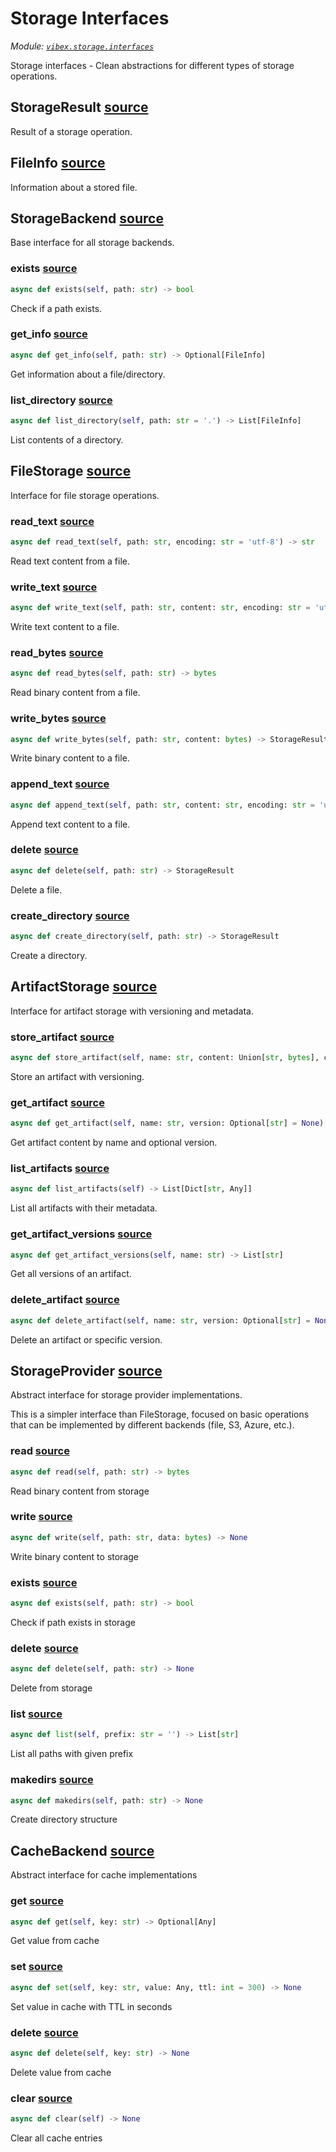 # Storage Interfaces

*Module: [`vibex.storage.interfaces`](https://github.com/dustland/vibex/blob/main/src/vibex/storage/interfaces.py)*

Storage interfaces - Clean abstractions for different types of storage operations.

## StorageResult <a href="https://github.com/dustland/vibex/blob/main/src/vibex/storage/interfaces.py#L13" class="source-link" title="View source code">source</a>

Result of a storage operation.

## FileInfo <a href="https://github.com/dustland/vibex/blob/main/src/vibex/storage/interfaces.py#L30" class="source-link" title="View source code">source</a>

Information about a stored file.

## StorageBackend <a href="https://github.com/dustland/vibex/blob/main/src/vibex/storage/interfaces.py#L44" class="source-link" title="View source code">source</a>

Base interface for all storage backends.

### exists <a href="https://github.com/dustland/vibex/blob/main/src/vibex/storage/interfaces.py#L48" class="source-link" title="View source code">source</a>

```python
async def exists(self, path: str) -> bool
```

Check if a path exists.

### get_info <a href="https://github.com/dustland/vibex/blob/main/src/vibex/storage/interfaces.py#L53" class="source-link" title="View source code">source</a>

```python
async def get_info(self, path: str) -> Optional[FileInfo]
```

Get information about a file/directory.

### list_directory <a href="https://github.com/dustland/vibex/blob/main/src/vibex/storage/interfaces.py#L58" class="source-link" title="View source code">source</a>

```python
async def list_directory(self, path: str = '.') -> List[FileInfo]
```

List contents of a directory.

## FileStorage <a href="https://github.com/dustland/vibex/blob/main/src/vibex/storage/interfaces.py#L63" class="source-link" title="View source code">source</a>

Interface for file storage operations.

### read_text <a href="https://github.com/dustland/vibex/blob/main/src/vibex/storage/interfaces.py#L67" class="source-link" title="View source code">source</a>

```python
async def read_text(self, path: str, encoding: str = 'utf-8') -> str
```

Read text content from a file.

### write_text <a href="https://github.com/dustland/vibex/blob/main/src/vibex/storage/interfaces.py#L72" class="source-link" title="View source code">source</a>

```python
async def write_text(self, path: str, content: str, encoding: str = 'utf-8') -> StorageResult
```

Write text content to a file.

### read_bytes <a href="https://github.com/dustland/vibex/blob/main/src/vibex/storage/interfaces.py#L77" class="source-link" title="View source code">source</a>

```python
async def read_bytes(self, path: str) -> bytes
```

Read binary content from a file.

### write_bytes <a href="https://github.com/dustland/vibex/blob/main/src/vibex/storage/interfaces.py#L82" class="source-link" title="View source code">source</a>

```python
async def write_bytes(self, path: str, content: bytes) -> StorageResult
```

Write binary content to a file.

### append_text <a href="https://github.com/dustland/vibex/blob/main/src/vibex/storage/interfaces.py#L87" class="source-link" title="View source code">source</a>

```python
async def append_text(self, path: str, content: str, encoding: str = 'utf-8') -> StorageResult
```

Append text content to a file.

### delete <a href="https://github.com/dustland/vibex/blob/main/src/vibex/storage/interfaces.py#L92" class="source-link" title="View source code">source</a>

```python
async def delete(self, path: str) -> StorageResult
```

Delete a file.

### create_directory <a href="https://github.com/dustland/vibex/blob/main/src/vibex/storage/interfaces.py#L97" class="source-link" title="View source code">source</a>

```python
async def create_directory(self, path: str) -> StorageResult
```

Create a directory.

## ArtifactStorage <a href="https://github.com/dustland/vibex/blob/main/src/vibex/storage/interfaces.py#L102" class="source-link" title="View source code">source</a>

Interface for artifact storage with versioning and metadata.

### store_artifact <a href="https://github.com/dustland/vibex/blob/main/src/vibex/storage/interfaces.py#L106" class="source-link" title="View source code">source</a>

```python
async def store_artifact(self, name: str, content: Union[str, bytes], content_type: str = 'text/plain', metadata: Optional[Dict[str, Any]] = None) -> StorageResult
```

Store an artifact with versioning.

### get_artifact <a href="https://github.com/dustland/vibex/blob/main/src/vibex/storage/interfaces.py#L117" class="source-link" title="View source code">source</a>

```python
async def get_artifact(self, name: str, version: Optional[str] = None) -> Optional[str]
```

Get artifact content by name and optional version.

### list_artifacts <a href="https://github.com/dustland/vibex/blob/main/src/vibex/storage/interfaces.py#L122" class="source-link" title="View source code">source</a>

```python
async def list_artifacts(self) -> List[Dict[str, Any]]
```

List all artifacts with their metadata.

### get_artifact_versions <a href="https://github.com/dustland/vibex/blob/main/src/vibex/storage/interfaces.py#L127" class="source-link" title="View source code">source</a>

```python
async def get_artifact_versions(self, name: str) -> List[str]
```

Get all versions of an artifact.

### delete_artifact <a href="https://github.com/dustland/vibex/blob/main/src/vibex/storage/interfaces.py#L132" class="source-link" title="View source code">source</a>

```python
async def delete_artifact(self, name: str, version: Optional[str] = None) -> StorageResult
```

Delete an artifact or specific version.

## StorageProvider <a href="https://github.com/dustland/vibex/blob/main/src/vibex/storage/interfaces.py#L137" class="source-link" title="View source code">source</a>

Abstract interface for storage provider implementations.

This is a simpler interface than FileStorage, focused on basic operations
that can be implemented by different backends (file, S3, Azure, etc.).

### read <a href="https://github.com/dustland/vibex/blob/main/src/vibex/storage/interfaces.py#L146" class="source-link" title="View source code">source</a>

```python
async def read(self, path: str) -> bytes
```

Read binary content from storage

### write <a href="https://github.com/dustland/vibex/blob/main/src/vibex/storage/interfaces.py#L151" class="source-link" title="View source code">source</a>

```python
async def write(self, path: str, data: bytes) -> None
```

Write binary content to storage

### exists <a href="https://github.com/dustland/vibex/blob/main/src/vibex/storage/interfaces.py#L156" class="source-link" title="View source code">source</a>

```python
async def exists(self, path: str) -> bool
```

Check if path exists in storage

### delete <a href="https://github.com/dustland/vibex/blob/main/src/vibex/storage/interfaces.py#L161" class="source-link" title="View source code">source</a>

```python
async def delete(self, path: str) -> None
```

Delete from storage

### list <a href="https://github.com/dustland/vibex/blob/main/src/vibex/storage/interfaces.py#L166" class="source-link" title="View source code">source</a>

```python
async def list(self, prefix: str = '') -> List[str]
```

List all paths with given prefix

### makedirs <a href="https://github.com/dustland/vibex/blob/main/src/vibex/storage/interfaces.py#L171" class="source-link" title="View source code">source</a>

```python
async def makedirs(self, path: str) -> None
```

Create directory structure

## CacheBackend <a href="https://github.com/dustland/vibex/blob/main/src/vibex/storage/interfaces.py#L176" class="source-link" title="View source code">source</a>

Abstract interface for cache implementations

### get <a href="https://github.com/dustland/vibex/blob/main/src/vibex/storage/interfaces.py#L180" class="source-link" title="View source code">source</a>

```python
async def get(self, key: str) -> Optional[Any]
```

Get value from cache

### set <a href="https://github.com/dustland/vibex/blob/main/src/vibex/storage/interfaces.py#L185" class="source-link" title="View source code">source</a>

```python
async def set(self, key: str, value: Any, ttl: int = 300) -> None
```

Set value in cache with TTL in seconds

### delete <a href="https://github.com/dustland/vibex/blob/main/src/vibex/storage/interfaces.py#L190" class="source-link" title="View source code">source</a>

```python
async def delete(self, key: str) -> None
```

Delete value from cache

### clear <a href="https://github.com/dustland/vibex/blob/main/src/vibex/storage/interfaces.py#L195" class="source-link" title="View source code">source</a>

```python
async def clear(self) -> None
```

Clear all cache entries
